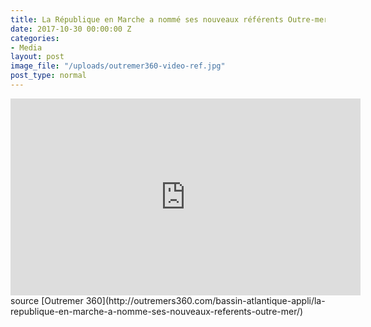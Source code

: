 ```yaml
---
title: La République en Marche a nommé ses nouveaux référents Outre-mer
date: 2017-10-30 00:00:00 Z
categories:
- Media
layout: post
image_file: "/uploads/outremer360-video-ref.jpg"
post_type: normal
---
```


<iframe width="560" height="315" src="https://www.youtube.com/embed/tIUzMYQWCwU?rel=0&amp;showinfo=0" frameborder="0" allowfullscreen></iframe>
source [Outremer 360](http://outremers360.com/bassin-atlantique-appli/la-republique-en-marche-a-nomme-ses-nouveaux-referents-outre-mer/)

